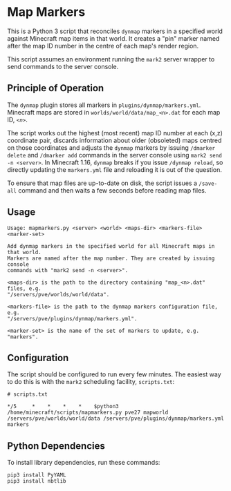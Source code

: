 # Map Markers

This is a Python 3 script that reconciles `dynmap` markers in a specified world against
Minecraft map items in that world. It creates a "pin" marker named after the map
ID number in the centre of each map's render region.

This script assumes an environment running the `mark2` server wrapper to send
commands to the server console.


## Principle of Operation

The `dynmap` plugin stores all markers in `plugins/dynmap/markers.yml`. Minecraft
maps are stored in `worlds/world/data/map_<n>.dat` for each map ID, *`<n>`*.

The script works out the highest (most recent) map ID number at each (x,z) coordinate
pair, discards information about older (obsoleted) maps centred on those coordinates
and adjusts the `dynmap` markers by issuing `/dmarker delete` and `/dmarker add`
commands in the server console using `mark2 send -n <server>`. In Minecraft 1.16,
`dynmap` breaks if you issue `/dynmap reload`, so directly updating the `markers.yml`
file and reloading it is out of the question.

To ensure that map files are up-to-date on disk, the script issues a `/save-all`
command and then waits a few seconds before reading map files.


## Usage

```
Usage: mapmarkers.py <server> <world> <maps-dir> <markers-file> <marker-set>

Add dynmap markers in the specified world for all Minecraft maps in that world.
Markers are named after the map number. They are created by issuing console
commands with "mark2 send -n <server>".

<maps-dir> is the path to the directory containing "map_<n>.dat" files, e.g.
"/servers/pve/worlds/world/data".

<markers-file> is the path to the dynmap markers configuration file, e.g.
"/servers/pve/plugins/dynmap/markers.yml".

<marker-set> is the name of the set of markers to update, e.g. "markers".
```


## Configuration

The script should be configured to run every few minutes. The easiest way to
do this is with the `mark2` scheduling facility, `scripts.txt`:

```
# scripts.txt

*/5     *    *    *    *    $python3 /home/minecraft/scripts/mapmarkers.py pve27 mapworld /servers/pve/worlds/world/data /servers/pve/plugins/dynmap/markers.yml markers
```


## Python Dependencies

To install library dependencies, run these commands:
```
pip3 install PyYAML
pip3 install nbtlib
```
